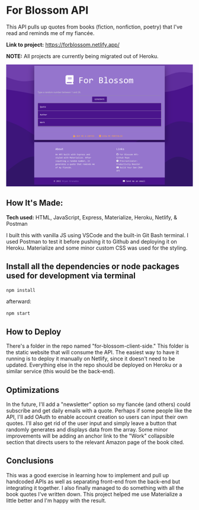 # For Blossom API

This API pulls up quotes from books (fiction, nonfiction, poetry) that I've read and reminds me of my fiancée.

**Link to project:** https://forblossom.netlify.app/

**NOTE:** All projects are currently being migrated out of Heroku.

![For Blossom](https://raw.githubusercontent.com/diathekez/for-blossom-api/master/forblossom_screenshot.png)

## How It's Made:

**Tech used:** HTML, JavaScript, Express, Materialize, Heroku, Netlify, & Postman

I built this with vanilla JS using VSCode and the built-in Git Bash terminal. I used Postman to test it before pushing it to Github and deploying it on Heroku. Materialize and some minor custom CSS was used for the styling.

## Install all the dependencies or node packages used for development via terminal

`npm install`

afterward:

`npm start`

## How to Deploy

There's a folder in the repo named "for-blossom-client-side." This folder is the static website that will consume the API. The easiest way to have it running is to deploy it manually on Netlify, since it doesn't need to be updated. Everything else in the repo should be deployed on Heroku or a similar service (this would be the back-end).

## Optimizations

In the future, I'll add a "newsletter" option so my fiancée (and others) could subscribe and get daily emails with a quote. Perhaps if some people like the API, I'll add OAuth to enable account creation so users can input their own quotes. I'll also get rid of the user input and simply leave a button that randomly generates and displays data from the array. Some minor improvements will be adding an anchor link to the "Work" collapsible section that directs users to the relevant Amazon page of the book cited.

## Conclusions

This was a good exercise in learning how to implement and pull up handcoded APIs as well as separating front-end from the back-end but integrating it together. I also finally managed to do something with all the book quotes I've written down. This project helped me use Materialize a little better and I'm happy with the result.
